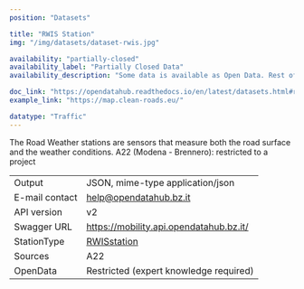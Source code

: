 ```yaml
---
position: "Datasets"

title: "RWIS Station"
img: "/img/datasets/dataset-rwis.jpg"

availability: "partially-closed"
availability_label: "Partially Closed Data"
availability_description: "Some data is available as Open Data. Rest of data is closed or restricted to project collaboration."

doc_link: "https://opendatahub.readthedocs.io/en/latest/datasets.html#rwisstation-dataset"
example_link: "https://map.clean-roads.eu/"

datatype: "Traffic"
---
```


The Road Weather stations are sensors that measure both the road surface and the weather conditions. 
A22 (Modena - Brennero): restricted to a project

|                |                                                             |
| :------------- | ----------------------------------------------------------- |
| Output         | JSON, mime-type application/json                            |
| E-mail contact | help@opendatahub.bz.it                                      |
| API version    | v2                                                          |
| Swagger URL    | https://mobility.api.opendatahub.bz.it/                     |
| StationType    | [RWISstation](https://mobility.api.opendatahub.bz.it/v2/flat/RWISstation)                                          |
| Sources        | A22                                                         |
| OpenData       | Restricted (expert knowledge required) |

